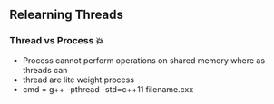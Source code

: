 ## Relearning Threads 
### Thread  vs Process 💥

- Process cannot perform operations on shared memory where as threads can 
- thread are lite weight process 
- cmd = g++ -pthread -std=c++11 filename.cxx

